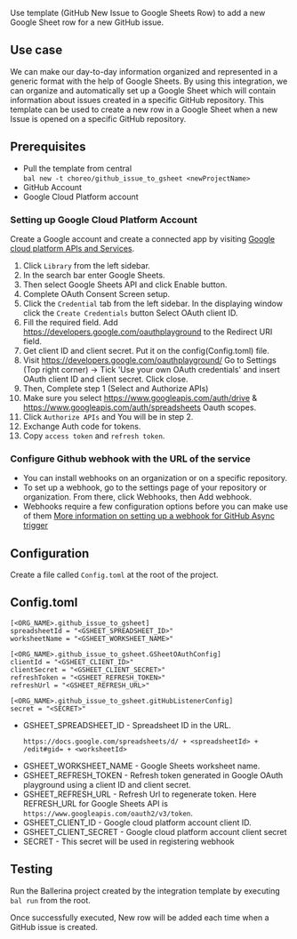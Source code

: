 Use template (GitHub New Issue to Google Sheets Row) to add a new Google Sheet row for a new GitHub issue.

## Use case
We can make our day-to-day information organized and represented in a generic format with the help of Google Sheets. By
using this integration, we can organize and automatically set up a Google Sheet which will contain information about
issues created in a specific GitHub repository. This template can be used to create a new row in a Google Sheet when a new Issue is opened on a specific GitHub repository.

## Prerequisites
* Pull the template from central  
  `bal new -t choreo/github_issue_to_gsheet <newProjectName>`
* GitHub Account
* Google Cloud Platform account

### Setting up Google Cloud Platform Account
Create a Google account and create a connected app by visiting [Google cloud platform APIs and Services](https://console.cloud.google.com/apis/dashboard).

1. Click `Library` from the left sidebar.
2. In the search bar enter Google Sheets.
3. Then select Google Sheets API and click Enable button.
4. Complete OAuth Consent Screen setup.
5. Click the `Credential` tab from the left sidebar. In the displaying window click the `Create Credentials` button
   Select OAuth client ID.
6. Fill the required field. Add https://developers.google.com/oauthplayground to the Redirect URI field.
7. Get client ID and client secret. Put it on the config(Config.toml) file.
8. Visit https://developers.google.com/oauthplayground/
   Go to Settings (Top right corner) -> Tick 'Use your own OAuth credentials' and insert OAuth client ID and client secret.
   Click close.
9. Then, Complete step 1 (Select and Authorize APIs)
10. Make sure you select https://www.googleapis.com/auth/drive & https://www.googleapis.com/auth/spreadsheets Oauth scopes.
11. Click `Authorize APIs` and You will be in step 2.
12. Exchange Auth code for tokens.
13. Copy `access token` and `refresh token`.

### Configure Github webhook with the URL of the service
* You can install webhooks on an organization or on a specific repository.
* To set up a webhook, go to the settings page of your repository or organization. From there, click Webhooks, then Add webhook.
* Webhooks require a few configuration options before you can make use of them
[More information on setting up a webhook for GitHub Async trigger](https://github.com/ballerina-platform/asyncapi-triggers/blob/main/asyncapi/github/Module.md#step-5-configure-github-webhook-with-the-url-of-the-service)

## Configuration
Create a file called `Config.toml` at the root of the project.

## Config.toml
```
[<ORG_NAME>.github_issue_to_gsheet]
spreadsheetId = "<GSHEET_SPREADSHEET_ID>"
worksheetName = "<GSHEET_WORKSHEET_NAME>"

[<ORG_NAME>.github_issue_to_gsheet.GSheetOAuthConfig]
clientId = "<GSHEET_CLIENT_ID>"
clientSecret = "<GSHEET_CLIENT_SECRET>"
refreshToken = "<GSHEET_REFRESH_TOKEN>"
refreshUrl = "<GSHEET_REFRESH_URL>"

[<ORG_NAME>.github_issue_to_gsheet.gitHubListenerConfig]
secret = "<SECRET>"
```

* GSHEET_SPREADSHEET_ID - Spreadsheet ID in the URL.
    ```
    https://docs.google.com/spreadsheets/d/ + <spreadsheetId> + /edit#gid= + <worksheetId>
    ```
* GSHEET_WORKSHEET_NAME - Google Sheets worksheet name.
* GSHEET_REFRESH_TOKEN - Refresh token generated in Google OAuth playground using a client ID and client secret.
* GSHEET_REFRESH_URL - Refresh Url to regenerate token. Here REFRESH_URL for Google Sheets API is `https://www.googleapis.com/oauth2/v3/token`.
* GSHEET_CLIENT_ID - Google cloud platform account client ID.
* GSHEET_CLIENT_SECRET - Google cloud platform account client secret
* SECRET - This secret will be used in registering webhook

## Testing
Run the Ballerina project created by the integration template by executing `bal run` from the root.

Once successfully executed, New row will be added each time when a GitHub issue is created.
